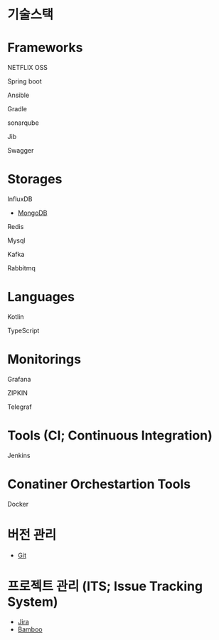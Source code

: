 # 기술스택

# Frameworks

NETFLIX OSS

Spring boot

Ansible

Gradle

sonarqube

Jib

Swagger

# Storages

InfluxDB

* [MongoDB](https://github.com/kso1204/TIL/blob/main/TechStack/MongoDB.md)

Redis

Mysql

Kafka

Rabbitmq

# Languages

Kotlin

TypeScript

# Monitorings

Grafana

ZIPKIN

Telegraf

# Tools (CI; Continuous Integration)

Jenkins

# Conatiner Orchestartion Tools

Docker

# 버전 관리

* [Git](https://github.com/kso1204/TIL/blob/main/TechStack/Git.md)

# 프로젝트 관리 (ITS; Issue Tracking System)

* [Jira](https://github.com/kso1204/TIL/blob/main/TechStack/Jira.md)
* [Bamboo](https://github.com/kso1204/TIL/blob/main/TechStack/Bamboo.md)



